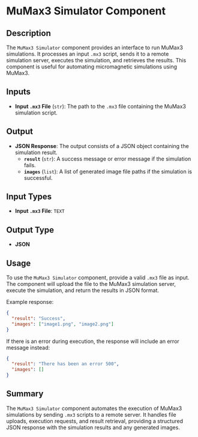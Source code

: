 # MuMax3 Simulator Component

## Description

The `MuMax3 Simulator` component provides an interface to run MuMax3 simulations. It processes an input `.mx3` script, sends it to a remote simulation server, executes the simulation, and retrieves the results. This component is useful for automating micromagnetic simulations using MuMax3.

## Inputs

- **Input `.mx3` File** (`str`): The path to the `.mx3` file containing the MuMax3 simulation script.

## Output

- **JSON Response**: The output consists of a JSON object containing the simulation result.
  - **`result`** (`str`): A success message or error message if the simulation fails.
  - **`images`** (`list`): A list of generated image file paths if the simulation is successful.

## Input Types

- **Input `.mx3` File**: `TEXT`

## Output Type

- **JSON**

## Usage

To use the `MuMax3 Simulator` component, provide a valid `.mx3` file as input. The component will upload the file to the MuMax3 simulation server, execute the simulation, and return the results in JSON format.

Example response:
```json
{
  "result": "Success",
  "images": ["image1.png", "image2.png"]
}
```
If there is an error during execution, the response will include an error message instead:
```json
{
  "result": "There has been an error 500",
  "images": []
}
```

## Summary

The `MuMax3 Simulator` component automates the execution of MuMax3 simulations by sending `.mx3` scripts to a remote server. It handles file uploads, execution requests, and result retrieval, providing a structured JSON response with the simulation results and any generated images.

